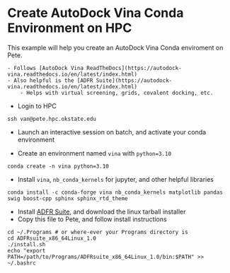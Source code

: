 # Create AutoDock Vina Conda Environment on HPC

This example will help you create an AutoDock Vina Conda enviroment on Pete.

    - Follows [AutoDock Vina ReadTheDocs](https://autodock-vina.readthedocs.io/en/latest/index.html)
    - Also helpful is the [ADFR Suite](https://autodock-vina.readthedocs.io/en/latest/index.html)
        - Helps with virtual screening, grids, covalent docking, etc.

- Login to HPC

```
ssh van@pete.hpc.okstate.edu
```

- Launch an interactive session on batch, and activate your conda environment

- Create an environment named `vina` with `python=3.10`

```
conda create -n vina python=3.10
```

- Install `vina`, `nb_conda_kernels` for jupyter, and other helpful libraries

```
conda install -c conda-forge vina nb_conda_kernels matplotlib pandas swig boost-cpp sphinx sphinx_rtd_theme
```

- Install [ADFR Suite](https://ccsb.scripps.edu/adfr/downloads/), and download the linux tarball installer
- Copy this file to Pete, and follow install instructions

```
cd ~/.Programs # or where-ever your Programs directory is
cd ADFRsuite_x86_64Linux_1.0
./install.sh
echo "export PATH=/path/to/Programs/ADFRsuite_x86_64Linux_1.0/bin:$PATH" >> ~/.bashrc
```


